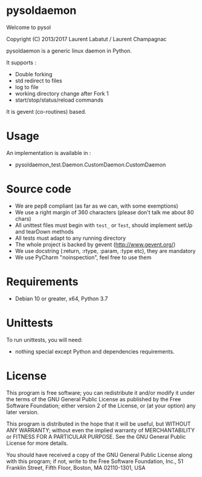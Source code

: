 pysoldaemon
============

Welcome to pysol

Copyright (C) 2013/2017 Laurent Labatut / Laurent Champagnac

pysoldaemon is a generic linux daemon in Python.

It supports :
- Double forking
- std redirect to files
- log to file
- working directory change after Fork 1
- start/stop/status/reload commands

It is gevent (co-routines) based.

Usage
===============

An implementation is available in :
- pysoldaemon_test.Daemon.CustomDaemon.CustomDaemon

Source code
===============

- We are pep8 compliant (as far as we can, with some exemptions)
- We use a right margin of 360 characters (please don't talk me about 80 chars)
- All unittest files must begin with `test_` or `Test`, should implement setUp and tearDown methods
- All tests must adapt to any running directory
- The whole project is backed by gevent (http://www.gevent.org/)
- We use docstring (:return, :rtype, :param, :type etc), they are mandatory
- We use PyCharm "noinspection", feel free to use them

Requirements
===============

- Debian 10 or greater, x64, Python 3.7

Unittests
===============

To run unittests, you will need:

- nothing special except Python and dependencies requirements.

License
===============

This program is free software; you can redistribute it and/or
modify it under the terms of the GNU General Public License
as published by the Free Software Foundation; either version 2
of the License, or (at your option) any later version.

This program is distributed in the hope that it will be useful,
but WITHOUT ANY WARRANTY; without even the implied warranty of
MERCHANTABILITY or FITNESS FOR A PARTICULAR PURPOSE.  See the
GNU General Public License for more details.

You should have received a copy of the GNU General Public License
along with this program; if not, write to the Free Software
Foundation, Inc., 51 Franklin Street, Fifth Floor, Boston, MA  02110-1301, USA


